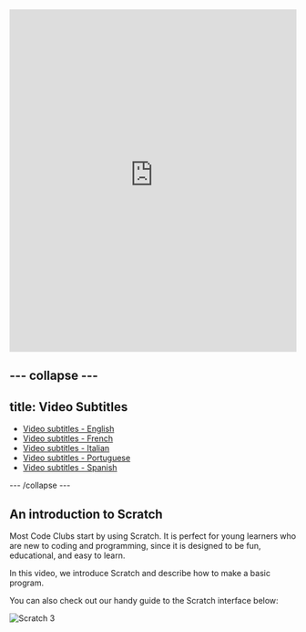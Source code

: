 <iframe width="100%" height="600" src="https://rpf-futurelearn.s3.eu-west-1.amazonaws.com/CC+vol+training+/step1_12+intro+to+scratch.mp4" title="Code Club Introduction video" frameborder="0" allow="accelerometer; autoplay; clipboard-write; encrypted-media; gyroscope; picture-in-picture" allowfullscreen></iframe>

--- collapse ---
---
title: Video Subtitles
---

   + [Video subtitles - English](https://rpf-futurelearn.s3.eu-west-1.amazonaws.com/CC+vol+training+/1_11_Scratch_screen_cast.vtt)
   + [Video subtitles - French](https://rpf-futurelearn.s3.eu-west-1.amazonaws.com/CC+vol+training+/1_13_Scratch_screen_cast_French__France__reviewed.vtt)
   + [Video subtitles - Italian](https://rpf-futurelearn.s3.eu-west-1.amazonaws.com/CC+vol+training+/1_13_Scratch_screen_cast_Italian_reviewed.vtt)
   + [Video subtitles - Portuguese](https://rpf-futurelearn.s3.eu-west-1.amazonaws.com/CC+vol+training+/1_13_Scratch_screen_cast_Portuguese__Brazil__reviewed.vtt)
   + [Video subtitles - Spanish](https://rpf-futurelearn.s3.eu-west-1.amazonaws.com/CC+vol+training+/1_13_Scratch_screen_cast_Spanish__Spain__reviewed.vtt)


--- /collapse ---

## An introduction to Scratch

Most Code Clubs start by using Scratch. It is perfect for young learners who are new to coding and programming, since it is designed to be fun, educational, and easy to learn.

In this video, we introduce Scratch and describe how to make a basic program.

You can also check out our handy guide to the Scratch interface below:

![Scratch 3](https://s3-eu-west-1.amazonaws.com/downloads.codeclub.org.uk/Scratch3InterfaceGuide.png)
